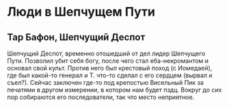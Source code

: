 # Люди в Шепчущем Пути

## Тар Бафон, Шепчущий Деспот

Шепчущий Деспот, временно отошедший от дел лидер Шепчущего Пути. Позволил убит себя богу, после чего стал еба-некромантом и основал свой культ. Против него был крестовый поход (с Иомедаей), где был какой-то генерал и Т. что-то сделал с его сердцем (вырвал и съел?). Сейчас заключен где-то под крепостью Висельный Пик за печатями в другом измерении, в котором нам будет пздц. Вокруг до сих пор собираются его последователи, так что место неприятное.
